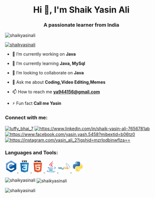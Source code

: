 <h1 align="center">Hi 👋, I'm Shaik Yasin Ali</h1>
<h3 align="center">A passionate learner from India</h3>

<p align="left"> <img src="https://komarev.com/ghpvc/?username=shaikyasinali&label=Profile%20views&color=0e75b6&style=flat" alt="shaikyasinali" /> </p>

<p align="left"> <a href="https://github.com/ryo-ma/github-profile-trophy"><img src="https://github-profile-trophy.vercel.app/?username=shaikyasinali" alt="shaikyasinali" /></a> </p>

- 🔭 I’m currently working on **Java**

- 🌱 I’m currently learning **Java, MySql**

- 👯 I’m looking to collaborate on **Java**

- 💬 Ask me about **Coding,Video Editing,Memes**

- 📫 How to reach me **ya944156@gmail.com**

- ⚡ Fun fact **Call me Yasin**

<h3 align="left">Connect with me:</h3>
<p align="left">
<a href="https://twitter.com/luffy_bhai_7" target="blank"><img align="center" src="https://raw.githubusercontent.com/rahuldkjain/github-profile-readme-generator/master/src/images/icons/Social/twitter.svg" alt="luffy_bhai_7" height="30" width="40" /></a>
<a href="https://linkedin.com/in/https://www.linkedin.com/in/shaik-yasin-ali-7656781ab" target="blank"><img align="center" src="https://raw.githubusercontent.com/rahuldkjain/github-profile-readme-generator/master/src/images/icons/Social/linked-in-alt.svg" alt="https://www.linkedin.com/in/shaik-yasin-ali-7656781ab" height="30" width="40" /></a>
<a href="https://fb.com/https://www.facebook.com/yasin.yash.5458?mibextid=b06tz0" target="blank"><img align="center" src="https://raw.githubusercontent.com/rahuldkjain/github-profile-readme-generator/master/src/images/icons/Social/facebook.svg" alt="https://www.facebook.com/yasin.yash.5458?mibextid=b06tz0" height="30" width="40" /></a>
<a href="https://instagram.com/https://instagram.com/yasin_ali_2?igshid=mzrlodbinwflza==" target="blank"><img align="center" src="https://raw.githubusercontent.com/rahuldkjain/github-profile-readme-generator/master/src/images/icons/Social/instagram.svg" alt="https://instagram.com/yasin_ali_2?igshid=mzrlodbinwflza==" height="30" width="40" /></a>
</p>

<h3 align="left">Languages and Tools:</h3>
<p align="left"> <a href="https://www.cprogramming.com/" target="_blank" rel="noreferrer"> <img src="https://raw.githubusercontent.com/devicons/devicon/master/icons/c/c-original.svg" alt="c" width="40" height="40"/> </a> <a href="https://www.w3schools.com/css/" target="_blank" rel="noreferrer"> <img src="https://raw.githubusercontent.com/devicons/devicon/master/icons/css3/css3-original-wordmark.svg" alt="css3" width="40" height="40"/> </a> <a href="https://www.w3.org/html/" target="_blank" rel="noreferrer"> <img src="https://raw.githubusercontent.com/devicons/devicon/master/icons/html5/html5-original-wordmark.svg" alt="html5" width="40" height="40"/> </a> <a href="https://www.java.com" target="_blank" rel="noreferrer"> <img src="https://raw.githubusercontent.com/devicons/devicon/master/icons/java/java-original.svg" alt="java" width="40" height="40"/> </a> <a href="https://www.mysql.com/" target="_blank" rel="noreferrer"> <img src="https://raw.githubusercontent.com/devicons/devicon/master/icons/mysql/mysql-original-wordmark.svg" alt="mysql" width="40" height="40"/> </a> <a href="https://www.python.org" target="_blank" rel="noreferrer"> <img src="https://raw.githubusercontent.com/devicons/devicon/master/icons/python/python-original.svg" alt="python" width="40" height="40"/> </a> </p>

<p><img align="left" src="https://github-readme-stats.vercel.app/api/top-langs?username=shaikyasinali&show_icons=true&locale=en&layout=compact" alt="shaikyasinali" /></p>

<p>&nbsp;<img align="center" src="https://github-readme-stats.vercel.app/api?username=shaikyasinali&show_icons=true&locale=en" alt="shaikyasinali" /></p>

<p><img align="center" src="https://github-readme-streak-stats.herokuapp.com/?user=shaikyasinali&" alt="shaikyasinali" /></p>
